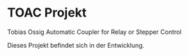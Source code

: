 # TOAC Projekt

Tobias Ossig Automatic Coupler for Relay or Stepper Control


Dieses Projekt befindet sich in der Entwicklung.
